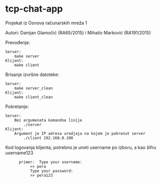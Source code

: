 # tcp-chat-app

Projekat iz Osnova računarskih mreža 1

Autori: Damjan Glamočić (RA65/2015) i Mihailo Marković (RA191/2015)

Prevođenje:

	Server:
		make server
	Klijent:
		make client

Brisanje izvršne datoteke:

	Server:
		make server_clean
	Klijent:
		make client_clean

Pokretanje:

	Server:
		Bez argumenata komandne linije 	
			./server
	Klijent:
		Argument je IP adresa uredjaja na kojem je pokrenut server 
			./client 192.168.0.100
    
Kod logovanja klijenta, potrebno je uneti username po izboru, a kao šifru username123 

		  primer:  Type your username:
			   >> pera
			   Type your password:
			   >> pera123
